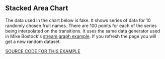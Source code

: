 ## Stacked Area Chart

The data used in the chart below is fake.  It shows series of data for 10 randomly chosen fruit names.  There are 100 points for each of the series being interpolated on the transitions.
It uses the same data generator used in Mike Bostock's [stream graph example](https://bl.ocks.org/mbostock/4060954).
If you refresh the page you will get a new random dataset.

[SOURCE CODE FOR THIS EXAMPLE](https://github.com/sghall/resonance/tree/master/docs/src/routes/examples/stackedArea/components)

